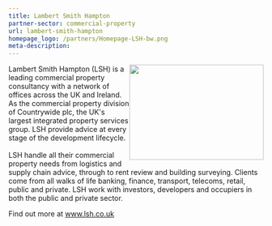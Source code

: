 ```yaml
---
title: Lambert Smith Hampton
partner-sector: commercial-property
url: lambert-smith-hampton
homepage_logo: /partners/Homepage-LSH-bw.png
meta-description:
---
```


<p><img alt="" src="//clarity-strategies.github.io/ie-uploads/uploads/partners/LambertSH_265w.png" style="float:right; height:188px; width:265px" />Lambert Smith Hampton (LSH) is a leading commercial property consultancy with a network of offices across the UK and Ireland. As the commercial property division of Countrywide plc, the UK&#39;s largest integrated property services group. LSH provide advice at every stage of the development lifecycle.&nbsp;<br />&nbsp;<br />LSH handle all their commercial property needs from logistics and supply chain advice, through to rent review and building surveying. Clients come from all walks of life banking, finance, transport, telecoms, retail, public and private. LSH work with investors, developers and occupiers in both the public and private sector.</p><p>Find out more at&nbsp;<a href="http://www.lsh.co.uk" target="_blank">www.lsh.co.uk</a></p>